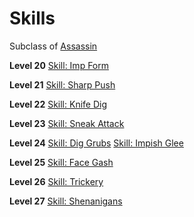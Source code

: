 <!-- TITLE: Imp -->
<!-- SUBTITLE: Mischief is the name of the game for these devilish rogues.  Always up for some shenanigans, if you find yourself in a den of thieves or a rowdy crowd, clutch your coinpurse closely because it may get swapped for an angry beehive, grenade or other unpleasant surprise. -->

# Skills
Subclass of [Assassin](assassin)

**Level 20**
[Skill: Imp Form](imp-form)

**Level 21**
[Skill: Sharp Push](sharp-push)

**Level 22**
[Skill: Knife Dig](knife-dig)

**Level 23**
[Skill: Sneak Attack](sneak-attack)

**Level 24**
[Skill: Dig Grubs](dig-grubs)
[Skill: Impish Glee](impish-glee)

**Level 25**
[Skill: Face Gash](face-gash)

**Level 26**
[Skill: Trickery](trickery)

**Level 27**
[Skill: Shenanigans](shenanigans)